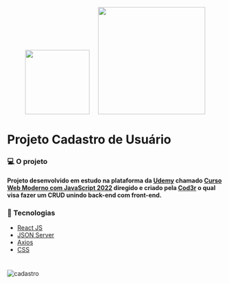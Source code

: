 <div align="center">
<img src ="https://user-images.githubusercontent.com/87620994/165016113-e84bbe3a-6462-4c4b-ae3a-1786e857f631.svg" width="150px" /> &nbsp; &nbsp; 
  <img src ="https://user-images.githubusercontent.com/87620994/165016624-ab643647-aaff-4194-9ae9-3b05cfe4ee68.png" width="250px" />
</div>


# Projeto Cadastro de Usuário

### 💻 O projeto



#### Projeto desenvolvido em estudo na plataforma da [Udemy](https://www.udemy.com/) chamado [Curso Web Moderno com JavaScript 2022](https://www.udemy.com/course/curso-web/) diregido e criado pela [Cod3r](https://www.cod3r.com.br/?ref=4b3da5&gclid=Cj0KCQjw6pOTBhCTARIsAHF23fKDlmFY7WOunl_4cmMZFUJHXIU9xWjqo_xSEw1z142SRqpafonhRQ4aAj2oEALw_wcB) o qual visa fazer um CRUD unindo back-end com front-end.

### 🧰 Tecnologias
- [React JS](https://pt-br.reactjs.org/)
- [JSON Server](https://github.com/typicode/json-server)
- [Axios](https://axios-http.com/ptbr/docs/intro)
- [CSS](https://developer.mozilla.org/pt-BR/docs/Web/CSS)

#
![cadastro](https://user-images.githubusercontent.com/87620994/164342829-d0a69c6c-8b79-439b-881c-faec5f5c0863.gif)
